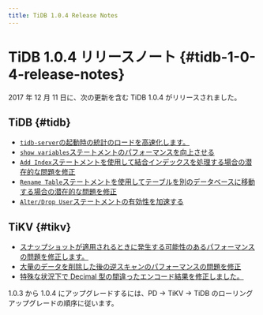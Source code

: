 ```yaml
---
title: TiDB 1.0.4 Release Notes
---
```


# TiDB 1.0.4 リリースノート {#tidb-1-0-4-release-notes}

2017 年 12 月 11 日に、次の更新を含む TiDB 1.0.4 がリリースされました。

## TiDB {#tidb}

-   [<a href="https://github.com/pingcap/tidb/pull/5362">`tidb-server`の起動時の統計のロードを高速化します。</a>](https://github.com/pingcap/tidb/pull/5362)
-   [<a href="https://github.com/pingcap/tidb/pull/5363">`show variables`ステートメントのパフォーマンスを向上させる</a>](https://github.com/pingcap/tidb/pull/5363)
-   [<a href="https://github.com/pingcap/tidb/pull/5323">`Add Index`ステートメントを使用して結合インデックスを処理する場合の潜在的な問題を修正</a>](https://github.com/pingcap/tidb/pull/5323)
-   [<a href="https://github.com/pingcap/tidb/pull/5314">`Rename Table`ステートメントを使用してテーブルを別のデータベースに移動する場合の潜在的な問題を修正</a>](https://github.com/pingcap/tidb/pull/5314)
-   [<a href="https://github.com/pingcap/tidb/pull/5226">`Alter/Drop User`ステートメントの有効性を加速する</a>](https://github.com/pingcap/tidb/pull/5226)

## TiKV {#tikv}

-   [<a href="https://github.com/pingcap/tikv/pull/2559">スナップショットが適用されるときに発生する可能性のあるパフォーマンスの問題を修正します。</a>](https://github.com/pingcap/tikv/pull/2559)
-   [<a href="https://github.com/pingcap/tikv/pull/2559">大量のデータを削除した後の逆スキャンのパフォーマンスの問題を修正</a>](https://github.com/pingcap/tikv/pull/2559)
-   [<a href="https://github.com/pingcap/tikv/pull/2571">特殊な状況下で Decimal 型の間違ったエンコード結果を修正しました。</a>](https://github.com/pingcap/tikv/pull/2571)

1.0.3 から 1.0.4 にアップグレードするには、PD -&gt; TiKV -&gt; TiDB のローリング アップグレードの順序に従います。
